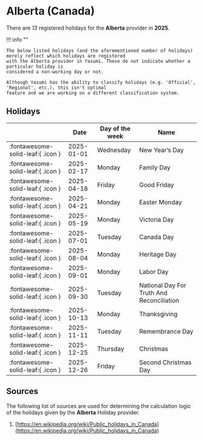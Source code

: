 # Alberta (Canada)

There are _13_ registered holidays for the **Alberta** provider in **2025**.

!!! info ""

    The below listed holidays (and the aforementioned number of holidays) merely reflect which holidays are registered
    with the Alberta provider in Yasumi. These do not indicate whether a particular holiday is
    considered a non-working day or not.

    Although Yasumi has the ability to classify holidays (e.g. 'Official', 'Regional', etc.), this isn't optimal
    feature and we are working on a different classification system.

## Holidays

|     | Date | Day of the week | Name |
| --- | ---- | --------------- | ---- |
| :fontawesome-solid-leaf:{ .icon } | 2025-01-01 | Wednesday | New Year’s Day |
| :fontawesome-solid-leaf:{ .icon } | 2025-02-17 | Monday | Family Day |
| :fontawesome-solid-leaf:{ .icon } | 2025-04-18 | Friday | Good Friday |
| :fontawesome-solid-leaf:{ .icon } | 2025-04-21 | Monday | Easter Monday |
| :fontawesome-solid-leaf:{ .icon } | 2025-05-19 | Monday | Victoria Day |
| :fontawesome-solid-leaf:{ .icon } | 2025-07-01 | Tuesday | Canada Day |
| :fontawesome-solid-leaf:{ .icon } | 2025-08-04 | Monday | Heritage Day |
| :fontawesome-solid-leaf:{ .icon } | 2025-09-01 | Monday | Labor Day |
| :fontawesome-solid-leaf:{ .icon } | 2025-09-30 | Tuesday | National Day For Truth And Reconciliation |
| :fontawesome-solid-leaf:{ .icon } | 2025-10-13 | Monday | Thanksgiving |
| :fontawesome-solid-leaf:{ .icon } | 2025-11-11 | Tuesday | Remembrance Day |
| :fontawesome-solid-leaf:{ .icon } | 2025-12-25 | Thursday | Christmas |
| :fontawesome-solid-leaf:{ .icon } | 2025-12-26 | Friday | Second Christmas Day |

## Sources

The following list of sources are used for determining the calculation logic of
the holidays given by the **Alberta** Holiday provider.

1. [https://en.wikipedia.org/wiki/Public_holidays_in_Canada](https://en.wikipedia.org/wiki/Public_holidays_in_Canada)
